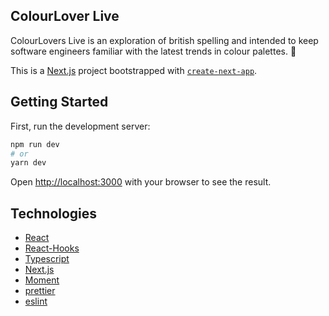 ## ColourLover Live
ColourLovers Live is an exploration of british spelling and intended to keep software engineers familiar with the latest trends in colour palettes. 🎨

This is a [Next.js](https://nextjs.org/) project bootstrapped with [`create-next-app`](https://github.com/vercel/next.js/tree/canary/packages/create-next-app).

## Getting Started

First, run the development server:

```bash
npm run dev
# or
yarn dev
```

Open [http://localhost:3000](http://localhost:3000) with your browser to see the result.

## Technologies

- [React](https://reactjs.org/docs/getting-started.html)
- [React-Hooks](https://reactjs.org/docs/hooks-intro.html)
- [Typescript](https://www.typescriptlang.org/)
- [Next.js](https://nextjs.org/docs/getting-started)
- [Moment](https://momentjs.com/docs/)
- [prettier](https://prettier.io/docs/en/index.html)
- [eslint](https://eslint.org/docs/user-guide/getting-started)
